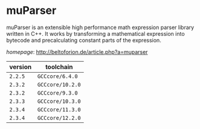 # muParser

muParser is an extensible high performance math expression parser library  written in C++. It works by transforming a mathematical expression into  bytecode and precalculating constant parts of the expression.

*homepage*: <http://beltoforion.de/article.php?a=muparser>

version | toolchain
--------|----------
``2.2.5`` | ``GCCcore/6.4.0``
``2.3.2`` | ``GCCcore/10.2.0``
``2.3.2`` | ``GCCcore/9.3.0``
``2.3.3`` | ``GCCcore/10.3.0``
``2.3.4`` | ``GCCcore/11.3.0``
``2.3.4`` | ``GCCcore/12.2.0``
